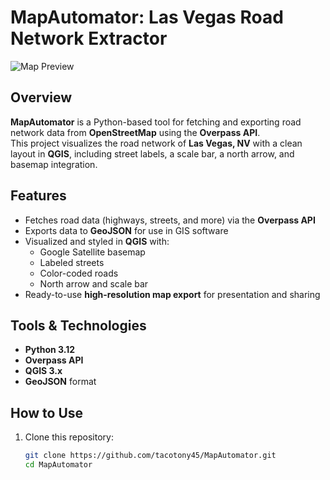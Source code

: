 # MapAutomator: Las Vegas Road Network Extractor

![Map Preview](las_vegas_highways_map.png)

## Overview
**MapAutomator** is a Python-based tool for fetching and exporting road network data from **OpenStreetMap** using the **Overpass API**.  
This project visualizes the road network of **Las Vegas, NV** with a clean layout in **QGIS**, including street labels, a scale bar, a north arrow, and basemap integration.

## Features
- Fetches road data (highways, streets, and more) via the **Overpass API**  
- Exports data to **GeoJSON** for use in GIS software  
- Visualized and styled in **QGIS** with:
  - Google Satellite basemap
  - Labeled streets
  - Color-coded roads
  - North arrow and scale bar
- Ready-to-use **high-resolution map export** for presentation and sharing  

## Tools & Technologies
- **Python 3.12**  
- **Overpass API**  
- **QGIS 3.x**  
- **GeoJSON** format  

## How to Use
1. Clone this repository:
   ```bash
   git clone https://github.com/tacotony45/MapAutomator.git
   cd MapAutomator
